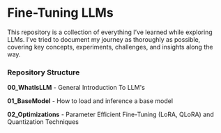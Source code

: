 # Fine-Tuning LLMs

This repository is a collection of everything I’ve learned while exploring LLMs. I’ve tried to document my journey as thoroughly as possible, covering key concepts, experiments, challenges, and insights along the way.


### Repository Structure 

**00_WhatIsLLM** - General Introduction To LLM's

**01_BaseModel** - How to load and inference a base model

**02_Optimizations** - Parameter Efficient Fine-Tuning (LoRA, QLoRA) and Quantization Techniques

